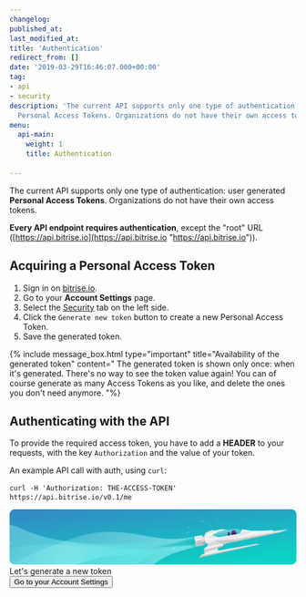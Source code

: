 ```yaml
---
changelog:
published_at: 
last_modified_at:
title: 'Authentication'
redirect_from: []
date: '2019-03-29T16:46:07.000+00:00'
tag:
- api
- security
description: 'The current API supports only one type of authentication: user generated
  Personal Access Tokens. Organizations do not have their own access tokens.'
menu:
  api-main:
    weight: 1
    title: Authentication

---
```


The current API supports only one type of authentication: user generated **Personal Access Tokens**. Organizations do not have their own access tokens.

**Every API endpoint requires authentication**, except the "root" URL ([https://api.bitrise.io](https://api.bitrise.io "https://api.bitrise.io")).

## Acquiring a Personal Access Token

1. Sign in on [bitrise.io](https://www.bitrise.io).
2. Go to your **Account Settings** page.
3. Select the [Security](https://www.bitrise.io/me/profile#/security) tab on the left side.
4. Click the `Generate new token` button to create a new Personal Access Token.
5. Save the generated token.

{% include message_box.html type="important" title="Availability of the generated token" content=" The generated token is shown only once: when it's generated. There's no way to see the token value again! You can of course generate as many Access Tokens as you like, and delete the ones you don't need anymore. "%}

## Authenticating with the API

To provide the required access token, you have to add a **HEADER** to your requests, with the key `Authorization` and the value of your token.

An example API call with auth, using `curl`:

    curl -H 'Authorization: THE-ACCESS-TOKEN' https://api.bitrise.io/v0.1/me

<div class="banner">
	<img src="/assets/images/banner-bg-888x170.png" style="border: none;">
	<div class="deploy-text">Let's generate a new token</div>
	<a target="_blank" href="https://app.bitrise.io/me/profile#/overview"><button class="button">Go to your Account Settings</button></a>
</div>